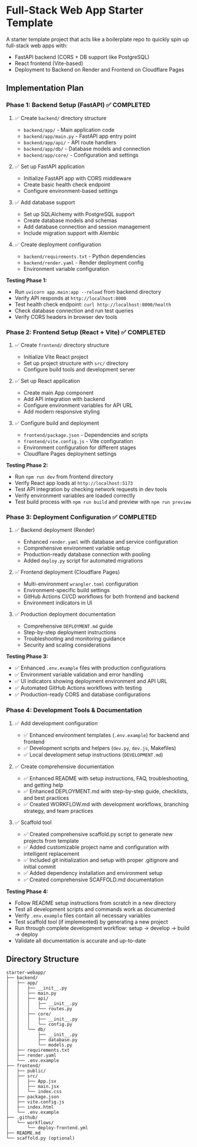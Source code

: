 # Full-Stack Web App Starter Template

A starter template project that acts like a boilerplate repo to quickly spin up full-stack web apps with:
* FastAPI backend (CORS + DB support like PostgreSQL)
* React frontend (Vite-based)
* Deployment to Backend on Render and Frontend on Cloudflare Pages

## Implementation Plan

### Phase 1: Backend Setup (FastAPI) ✅ COMPLETED
1. ✅ Create `backend/` directory structure
   - `backend/app/` - Main application code
   - `backend/app/main.py` - FastAPI app entry point
   - `backend/app/api/` - API route handlers
   - `backend/app/db/` - Database models and connection
   - `backend/app/core/` - Configuration and settings

2. ✅ Set up FastAPI application
   - Initialize FastAPI app with CORS middleware
   - Create basic health check endpoint
   - Configure environment-based settings

3. ✅ Add database support
   - Set up SQLAlchemy with PostgreSQL support
   - Create database models and schemas
   - Add database connection and session management
   - Include migration support with Alembic

4. ✅ Create deployment configuration
   - `backend/requirements.txt` - Python dependencies
   - `backend/render.yaml` - Render deployment config
   - Environment variable configuration

**Testing Phase 1:**
- Run `uvicorn app.main:app --reload` from backend directory
- Verify API responds at `http://localhost:8000`
- Test health check endpoint: `curl http://localhost:8000/health`
- Check database connection and run test queries
- Verify CORS headers in browser dev tools

### Phase 2: Frontend Setup (React + Vite) ✅ COMPLETED
1. ✅ Create `frontend/` directory structure
   - Initialize Vite React project
   - Set up project structure with `src/` directory
   - Configure build tools and development server

2. ✅ Set up React application
   - Create main App component
   - Add API integration with backend
   - Configure environment variables for API URL
   - Add modern responsive styling

3. ✅ Configure build and deployment
   - `frontend/package.json` - Dependencies and scripts
   - `frontend/vite.config.js` - Vite configuration
   - Environment configuration for different stages
   - Cloudflare Pages deployment settings

**Testing Phase 2:**
- Run `npm run dev` from frontend directory
- Verify React app loads at `http://localhost:5173`
- Test API integration by checking network requests in dev tools
- Verify environment variables are loaded correctly
- Test build process with `npm run build` and preview with `npm run preview`

### Phase 3: Deployment Configuration ✅ COMPLETED
1. ✅ Backend deployment (Render)
   - Enhanced `render.yaml` with database and service configuration
   - Comprehensive environment variable setup
   - Production-ready database connection with pooling
   - Added `deploy.py` script for automated migrations

2. ✅ Frontend deployment (Cloudflare Pages)
   - Multi-environment `wrangler.toml` configuration
   - Environment-specific build settings
   - GitHub Actions CI/CD workflows for both frontend and backend
   - Environment indicators in UI

3. ✅ Production deployment documentation
   - Comprehensive `DEPLOYMENT.md` guide
   - Step-by-step deployment instructions
   - Troubleshooting and monitoring guidance
   - Security and scaling considerations

**Testing Phase 3:**
- ✅ Enhanced `.env.example` files with production configurations
- ✅ Environment variable validation and error handling
- ✅ UI indicators showing deployment environment and API URL
- ✅ Automated GitHub Actions workflows with testing
- ✅ Production-ready CORS and database configurations

### Phase 4: Development Tools & Documentation
1. ✅ Add development configuration
   - ✅ Enhanced environment templates (`.env.example`) for backend and frontend
   - ✅ Development scripts and helpers (`dev.py`, `dev.js`, Makefiles)
   - ✅ Local development setup instructions (`DEVELOPMENT.md`)

2. ✅ Create comprehensive documentation
   - ✅ Enhanced README with setup instructions, FAQ, troubleshooting, and getting help
   - ✅ Enhanced DEPLOYMENT.md with step-by-step guide, checklists, and best practices
   - ✅ Created WORKFLOW.md with development workflows, branching strategy, and team practices

3. ✅ Scaffold tool
   - ✅ Created comprehensive scaffold.py script to generate new projects from template
   - ✅ Added customizable project name and configuration with intelligent replacement
   - ✅ Included git initialization and setup with proper .gitignore and initial commit
   - ✅ Added dependency installation and environment setup
   - ✅ Created comprehensive SCAFFOLD.md documentation

**Testing Phase 4:**
- Follow README setup instructions from scratch in a new directory
- Test all development scripts and commands work as documented
- Verify `.env.example` files contain all necessary variables
- Test scaffold tool (if implemented) by generating a new project
- Run through complete development workflow: setup → develop → build → deploy
- Validate all documentation is accurate and up-to-date

## Directory Structure
```
starter-webapp/
├── backend/
│   ├── app/
│   │   ├── __init__.py
│   │   ├── main.py
│   │   ├── api/
│   │   │   ├── __init__.py
│   │   │   └── routes.py
│   │   ├── core/
│   │   │   ├── __init__.py
│   │   │   └── config.py
│   │   └── db/
│   │       ├── __init__.py
│   │       ├── database.py
│   │       └── models.py
│   ├── requirements.txt
│   ├── render.yaml
│   └── .env.example
├── frontend/
│   ├── public/
│   ├── src/
│   │   ├── App.jsx
│   │   ├── main.jsx
│   │   └── index.css
│   ├── package.json
│   ├── vite.config.js
│   ├── index.html
│   └── .env.example
├── .github/
│   └── workflows/
│       └── deploy-frontend.yml
├── README.md
└── scaffold.py (optional)
```
